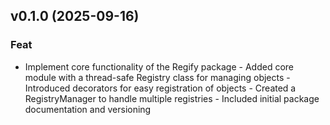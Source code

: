 ## v0.1.0 (2025-09-16)

### Feat

- Implement core functionality of the Regify package - Added core module with a thread-safe Registry class for managing objects - Introduced decorators for easy registration of objects - Created a RegistryManager to handle multiple registries - Included initial package documentation and versioning

